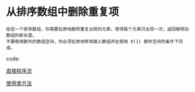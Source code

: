 # 从排序数组中删除重复项

```
给定一个排序数组，你需要在原地删除重复出现的元素，使得每个元素只出现一次，返回移除后数组的新长度。
不要使用额外的数组空间，你必须在原地修改输入数组并在使用 O(1) 额外空间的条件下完成。
```

code:

[直接程序流](20180716-20180722/code/unique.py)

[使用类方法](20180716-20180722/code/unique.class.py)